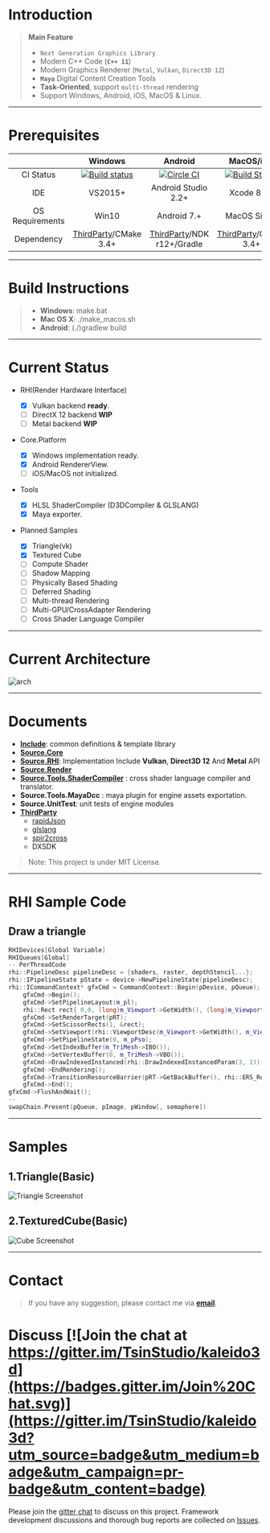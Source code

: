 Introduction 
=========


> **Main Feature**
> 
>* `Next Generation Graphics Library` 
>* Modern C++ Code (**`C++ 11`**)
>* Modern Graphics Renderer (`Metal`, `Vulkan`, `Direct3D 12`)
>* **`Maya`** Digital Content Creation Tools
>* **Task-Oriented**, support `multi-thread` rendering 
>* Support Windows, Android, iOS, MacOS & Linux.

----------

Prerequisites
=========


| | Windows | Android | MacOS/iOS |
|:---:|:---:|:---:|:---:|
|CI Status|[![Build status](https://ci.appveyor.com/api/projects/status/bkqv6wbtyr4538hf?svg=true)](https://ci.appveyor.com/project/TsinStudio/kaleido3d)|[![Circle CI](https://circleci.com/gh/TsinStudio/kaleido3d.svg?style=svg)](https://circleci.com/gh/TsinStudio/kaleido3d) |[![Build Status](https://travis-ci.org/TsinStudio/kaleido3d.svg?branch=master)](https://travis-ci.org/TsinStudio/kaleido3d)|
|IDE| VS2015+ | Android Studio 2.2+| Xcode 8.1+ |
|OS Requirements| Win10 | Android 7.+| MacOS Sierra |
|Dependency| [ThirdParty][8]/CMake 3.4+ | [ThirdParty][8]/NDK r12+/Gradle | [ThirdParty][8]/CMake 3.4+ |

----------

Build Instructions
=========

>* **Windows**: make.bat
>* **Mac OS X**: ./make_macos.sh
>* **Android**: (./)gradlew build

---

Current Status
========

- RHI(Render Hardware Interface)

	* [x] Vulkan backend **ready**.
	* [ ] DirectX 12 backend **WIP**
	* [ ] Metal backend **WIP**

- Core.Platform

	* [x] Windows implementation ready.
	* [x] Android RendererView.
	* [ ] iOS/MacOS not initialized.

- Tools
	
	* [x] HLSL ShaderCompiler (D3DCompiler & GLSLANG)
	* [x] Maya exporter.

- Planned Samples
	
	* [x] Triangle(vk)
	* [x] Textured Cube 
	* [ ] Compute Shader
	* [ ] Shadow Mapping
	* [ ] Physically Based Shading
	* [ ] Deferred Shading
	* [ ] Multi-thread Rendering
	* [ ] Multi-GPU/CrossAdapter Rendering
	* [ ] Cross Shader Language Compiler

---

Current Architecture
=========

![arch](Document/architect_current.png)

---

Documents
=========

* [**Include**](Include/ReadMe.md): common definitions & template library
* [**Source.Core**](Source/Core/README.md) 
* [**Source.RHI**](Source/RHI/README.md): Implementation Include **Vulkan**, **Direct3D 12** And **Metal** API
* [**Source.Render**](Source/Renderer/README.md)
* [**Source.Tools.ShaderCompiler**](Source/Tools/ShaderGen/README.md) : cross shader language compiler and translator.
* **Source.Tools.MayaDcc** : maya plugin for engine assets exportation.
* **Source.UnitTest**: unit tests of engine modules
* [**ThirdParty**][8]
	*  [rapidJson][3]
	*  [glslang][7]
	*  [spir2cross][10]
	*  DXSDK


> Note: This project is under MIT License.
	
----------

RHI Sample Code
=======

## Draw a triangle

``` cpp
RHIDevices[Global Variable]
RHIQueues[Global]
-- PerThreadCode
rhi::PipelineDesc pipelineDesc = {shaders, raster, depthStencil...};
rhi::IPipelineState pState = device->NewPipelineState(pipelineDesc);
rhi::ICommandContext* gfxCmd = CommandContext::Begin(pDevice, pQueue);
	gfxCmd->Begin();
	gfxCmd->SetPipelineLayout(m_pl);
	rhi::Rect rect{ 0,0, (long)m_Viewport->GetWidth(), (long)m_Viewport->GetHeight() };
	gfxCmd->SetRenderTarget(pRT);
	gfxCmd->SetScissorRects(1, &rect);
	gfxCmd->SetViewport(rhi::ViewportDesc(m_Viewport->GetWidth(), m_Viewport->GetHeight()));
	gfxCmd->SetPipelineState(0, m_pPso);
	gfxCmd->SetIndexBuffer(m_TriMesh->IBO());
	gfxCmd->SetVertexBuffer(0, m_TriMesh->VBO());
	gfxCmd->DrawIndexedInstanced(rhi::DrawIndexedInstancedParam(3, 1));
	gfxCmd->EndRendering();
	gfxCmd->TransitionResourceBarrier(pRT->GetBackBuffer(), rhi::ERS_RenderTarget, rhi::ERS_Present);
	gfxCmd->End();
gfxCmd->FlushAndWait();
--
swapChain.Present(pQueue, pImage, pWindow[, semaphore])
```

---

Samples
=======

## 1.Triangle(Basic)

![Triangle Screenshot](Document/images/sample_triangle_screenshot.png)

## 2.TexturedCube(Basic)

![Cube Screenshot](Document/images/sample_texturedcube_screenshot.png)

---

Contact
=========
> If you have any suggestion, please contact me via [**email**](mailto:dsotsen@gmail.com). 

Discuss [![Join the chat at https://gitter.im/TsinStudio/kaleido3d](https://badges.gitter.im/Join%20Chat.svg)](https://gitter.im/TsinStudio/kaleido3d?utm_source=badge&utm_medium=badge&utm_campaign=pr-badge&utm_content=badge)
=========



Please join the [gitter chat](https://gitter.im/TsinStudio/kaleido3d) to discuss on this project.
Framework development discussions and thorough bug reports are collected on [Issues](https://github.com/TsinStudio/kaleido3d/issues).



[1]: http://www.cmake.org
[2]: https://developer.nvidia.com/gameworksdownload
[3]: https://github.com/miloyip/rapidjson
[4]: https://code.csdn.net/tomicyo/kaleido3d_dep
[5]: https://github.com/google/protobuf
[6]: https://www.threadingbuildingblocks.org/
[7]: https://github.com/KhronosGroup/glslang
[8]: https://github.com/Tomicyo/kaleido3d_dep
[9]: https://vulkan.lunarg.com/
[10]: https://github.com/KhronosGroup/SPIRV-Cross
